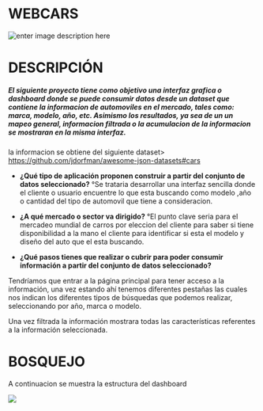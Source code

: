 # WEBCARS

![enter image description here](https://lh3.googleusercontent.com/-fKj0OGtx-ks/WQqgothq-_I/AAAAAAAAPj8/zCGdjTszbGEhttpV6O2Xol0C8RZdut--wCLcB/s0/descarga.png "descarga.png")



# DESCRIPCIÓN

##### El siguiente proyecto tiene como objetivo una interfaz grafica o dashboard donde se puede consumir datos desde un dataset que contiene la informacion de automoviles en el mercado, tales como: marca, modelo, año, etc. Asimismo los resultados, ya sea de un un mapeo general, informacion filtrada  o la acumulacion de la informacion se mostraran en la misma interfaz.

la informacion se obtiene del siguiente dataset> https://github.com/jdorfman/awesome-json-datasets#cars

* **¿Qué tipo de aplicación proponen construir a partir del conjunto de datos seleccionado?**
°Se trataria desarrollar una interfaz sencilla donde el cliente o usuario encuentre lo que esta buscando como modelo ,año o cantidad del tipo de automovil que tiene a consideracion.

* **¿A qué mercado o sector va dirigido?**
°El punto clave seria para el mercadeo mundial de carros por eleccion del cliente para saber si tiene disponibilidad a la mano el cliente para identificar si esta el modelo y diseño del auto que el esta buscando.

* **¿Qué pasos tienes que realizar o cubrir para poder consumir información a partir del conjunto de datos seleccionado?**

Tendríamos que entrar a la página principal para tener acceso a la información, una vez estando ahí tenemos diferentes pestañas las cuales nos indican los diferentes tipos de búsquedas que podemos realizar, seleccionando por año, marca o modelo.

Una vez filtrada la información mostrara todas las características referentes a la información seleccionada.



# BOSQUEJO  
A continuacion se muestra la estructura del dashboard

![](https://github.com/simmarin/webcars/blob/master/dashboard-bosquejo.png)

